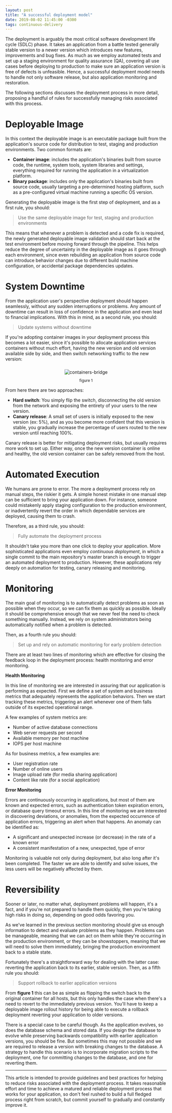 ```yaml
---
layout: post
title: "A successful deployment model"
date: 2019-08-02 11:45:00 -0300
tags: continuous-delivery
---
```


The deployment is arguably the most critical software development life cycle (SDLC) phase. It takes an application from a battle tested generally stable version to a newer version which introduces new features, improvements and bug fixes. As much as we employ automated tests and set up a staging environment for quality assurance (QA), covering all use cases before deploying to production to make sure an application version is free of defects is unfeasible. Hence, a successful deployment model needs to handle not only software release, but also application monitoring and restoration.

The following sections discusses the deployment process in more detail, proposing a handful of rules for successfully managing risks associated with this process.

Deployable Image
============

In this context the deployable image is an executable package built from the application's source code for distribution to test, staging and production environments. Two common formats are:

* **Container image**: includes the application's binaries built from source code, the runtime, system tools, system libraries and settings, everything required for running the application in a virtualization platform.
* **Binary package**: includes only the application's binaries built from source code, usually targeting a pre-determined hosting platform, such as a pre-configured virtual machine running a specific OS version. 

Generating the deployable image is the first step of deployment, and as a first rule, you should:
> Use the same deployable image for test, staging and production environments

This means that whenever a problem is detected and a code fix is required, the newly generated deployable image validation should start back at the test environment before moving forward through the pipeline. This helps reduce the degree of uncertainty in the deployable image as it goes through each environment, since even rebuilding an application from source code can introduce behavior changes due to different build machine configuration, or accidental package dependencies updates.

System Downtime
============

From the application user's perspective deployment should happen seamlessly, without any sudden interruptions or problems. Any amount of downtime can result in loss of confidence in the application and even lead to financial implications. With this in mind, as a second rule, you should:
> Update systems without downtime

If you're adopting container images in your deployment process this becomes a lot easier, since it's possible to allocate application services containers without much effort, having the new version and old version available side by side, and then switch networking traffic to the new version:

<p align="center">
  <img style="max-height: 300px; max-width: 100%; margin: 10px" src="{{ site.baseurl }}/images/p3/containers-bridge.png" alt="containers-bridge"/>
  <br><label style="font-size: 12px;">figure 1</label>
</p>

From here there are two approaches:
* **Hard switch**: You simply flip the switch, disconnecting the old version from the network and exposing the entirety of your users to the new version.
* **Canary release**: A small set of users is initially exposed to the new version (ex: 5%), and as you become more confident that this version is stable, you gradually increase the percentage of users routed to the new version until reaching 100%.

Canary release is better for mitigating deployment risks, but usually requires more work to set up. Either way, once the new version container is online and healthy, the old version container can be safely removed from the host.

Automated Execution
============

We humans are prone to error. The more a deployment process rely on manual steps, the riskier it gets. A simple honest mistake in one manual step can be sufficient to bring your application down. For instance, someone could mistakenly apply staging configuration to the production environment, or inadvertently revert the order in which dependable services are deployed, causing them to crash.

Therefore, as a third rule, you should:
> Fully automate the deployment process

It shouldn't take you more than one click to deploy your application. More sophisticated applications even employ *continuous deployment*, in which a single commit to the main repository's master branch is enough to trigger an automated deployment to production. However, these applications rely deeply on automation for testing, canary releasing and monitoring. 

Monitoring
============

The main goal of monitoring is to automatically detect problems as soon as possible when they occur, so we can fix them as quickly as possible. Ideally it should be comprehensive enough that we never feel the need to check something manually. Instead, we rely on system administrators being automatically notified when a problem is detected.

Then, as a fourth rule you should:
> Set up and rely on automatic monitoring for early problem detection

There are at least two lines of monitoring which are effective for closing the feedback loop in the deployment process: health monitoring and error monitoring.

**Health Monitoring**

In this line of monitoring we are interested in assuring that our application is performing as expected. First we define a set of system and business metrics that adequately represents the application behaviors. Then we start tracking these metrics, triggering an alert whenever one of them falls outside of its expected operational range.

A few examples of system metrics are:
* Number of active database connections
* Web server requests per second
* Available memory per host machine
* IOPS per host machine

As for business metrics, a few examples are:
* User registration rate
* Number of online users
* Image upload rate (for media sharing application)
* Content like rate (for a social application)

**Error  Monitoring**

Errors are continuously occurring in applications, but most of them are known and expected errors, such as authentication token expiration errors, or database query timeout errors. In this line of monitoring we are interested in discovering deviations, or anomalies, from the expected occurrence of application errors, triggering an alert when that happens. An anomaly can be identified as:
* A significant and unexpected increase (or decrease) in the rate of a known error
* A consistent manifestation of a new, unexpected, type of error

Monitoring is valuable not only during deployment, but also long after it's been completed. The faster we are able to identify and solve issues, the less users will be  negatively affected by them.

Reversibility
============

Sooner or later, no matter what, deployment problems will happen, it's a fact, and if you're not prepared to handle them quickly, then you're taking high risks in doing so, depending on good odds favoring you.

As we've learned in the previous section monitoring should give us enough information to detect and evaluate problems as they happen. Problems can be manageable, meaning that we can act on them while they're occurring in the production environment, or they can be showstoppers, meaning that we will need to solve them immediately, bringing the production environment back to a stable state.

Fortunately there's a straightforward way for dealing with the latter case: reverting the application back to its earlier, stable version. Then, as a fifth rule you should:
> Support rollback to earlier application versions

From **figure 1** this can be as simple as flipping the switch back to the original container for all hosts, but this only handles the case when there's a need to revert to the immediately previous version. You'll have to keep a deployable image rollout history for being able to execute a rollback deployment reverting your application to older versions.

There is a special case to be careful though. As the application evolves, so does the database schema and stored data. If you design the database to evolve while preserving backwards compatibility with earlier application versions, you should be fine. But sometimes this may not possible and we are required to release a version with breaking changes to the database. A strategy to handle this scenario is to incorporate migration scripts to the deployment, one for committing changes to the database, and one for reverting them.

---

This article is intended to provide guidelines and best practices for helping to reduce risks associated with the deployment process. It takes reasonable effort and time to achieve a matured and reliable deployment process that works for your application, so don't feel rushed to build a full fledged process right from scratch, but commit yourself to gradually and constantly improve it.